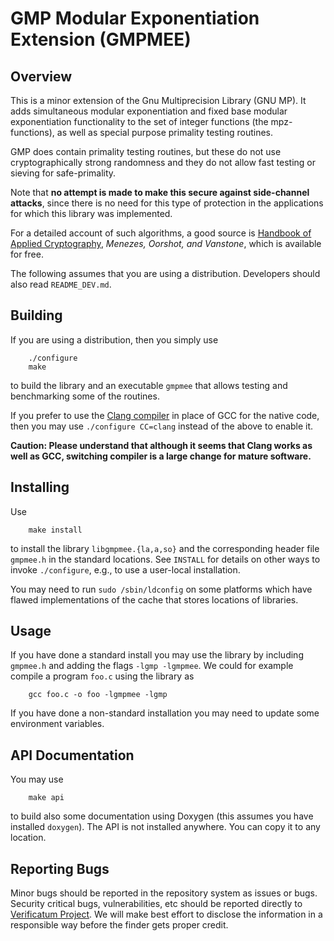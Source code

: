 # GMP Modular Exponentiation Extension (GMPMEE)

## Overview

This is a minor extension of the Gnu Multiprecision Library (GNU MP).
It adds simultaneous modular exponentiation and fixed base modular
exponentiation functionality to the set of integer functions (the
mpz-functions), as well as special purpose primality testing routines.

GMP does contain primality testing routines, but these do not use
cryptographically strong randomness and they do not allow fast testing
or sieving for safe-primality.

Note that **no attempt is made to make this secure against
side-channel attacks**, since there is no need for this type of
protection in the applications for which this library was implemented.

For a detailed account of such algorithms, a good source is [Handbook
of Applied Cryptography](http://www.cacr.math.uwaterloo.ca/hac),
*Menezes, Oorshot, and Vanstone*, which is available for free.

The following assumes that you are using a distribution. Developers
should also read `README_DEV.md`.


## Building

If you are using a distribution, then you simply use

        ./configure
        make

to build the library and an executable `gmpmee` that allows testing
and benchmarking some of the routines.

If you prefer to use the [Clang compiler](https://clang.llvm.org) in
place of GCC for the native code, then you may use `./configure
CC=clang` instead of the above to enable it.

**Caution: Please understand that although it seems that Clang works
as well as GCC, switching compiler is a large change for mature
software.**


## Installing

Use

        make install

to install the library `libgmpmee.{la,a,so}` and the corresponding
header file `gmpmee.h` in the standard locations. See `INSTALL` for
details on other ways to invoke `./configure`, e.g., to use a
user-local installation.

You may need to run `sudo /sbin/ldconfig` on some platforms which have
flawed implementations of the cache that stores locations of
libraries.

## Usage

If you have done a standard install you may use the library by
including `gmpmee.h` and adding the flags `-lgmp -lgmpmee`. We could
for example compile a program `foo.c` using the library as

        gcc foo.c -o foo -lgmpmee -lgmp

If you have done a non-standard installation you may need to update
some environment variables.


## API Documentation

You may use

        make api

to build also some documentation using Doxygen (this assumes you have
installed `doxygen`). The API is not installed anywhere. You can copy
it to any location.


## Reporting Bugs

Minor bugs should be reported in the repository system as issues or
bugs. Security critical bugs, vulnerabilities, etc should be reported
directly to [Verificatum Project](https://www.verificatum.org). We
will make best effort to disclose the information in a responsible way
before the finder gets proper credit.
